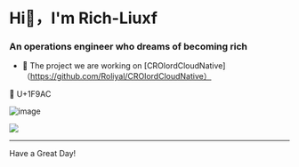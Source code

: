 <h1 align=“center”>Hi👋，I'm Rich-Liuxf</h1>
<h3 align=“center”>An operations engineer who dreams of becoming rich</h3>


- 👯 The project we are working on [CROlordCloudNative]（https://github.com/Roliyal/CROlordCloudNative）

:bison:
U+1F9AC

![image](https://github.com/Rich-Liuxf/Rich-Liuxf/assets/106301413/f9402fc8-669c-4e04-b528-96a910629926)


![](https://visitor-badge.glitch.me/badge?page_id=Rich-Liuxf)

---

Have a Great Day!
  

